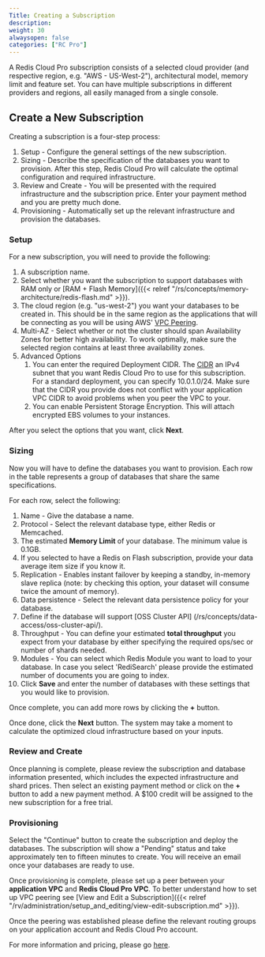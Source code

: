 ```yaml
---
Title: Creating a Subscription
description:
weight: 30
alwaysopen: false
categories: ["RC Pro"]
---
```

A Redis Cloud Pro subscription consists of a selected cloud
provider (and respective region, e.g. "AWS - US-West-2"), architectural
model, memory limit and feature set. You can have multiple subscriptions
in different providers and regions, all easily managed from a single
console.

## Create a New Subscription

Creating a subscription is a four-step process:

1. Setup - Configure the general settings of the new subscription.
2. Sizing - Describe the specification of the databases you want to
    provision. After this step, Redis Cloud Pro will calculate the optimal
    configuration and required infrastructure.
3. Review and Create - You will be presented with the required
    infrastructure and the subscription price. Enter your payment method
    and you are pretty much done.
4. Provisioning - Automatically set up the relevant infrastructure and
    provision the databases.

### Setup

For a new subscription, you will need to provide the following:

1. A subscription name.
1. Select whether you want the subscription to support databases with
    RAM only or [RAM + Flash Memory]({{< relref "/rs/concepts/memory-architecture/redis-flash.md" >}}).
1. The cloud region (e.g. "us-west-2") you want your databases to be
    created in. This should be in the same region as the applications
    that will be connecting as you will be using AWS' [VPC
    Peering](https://docs.aws.amazon.com/AmazonVPC/latest/PeeringGuide/Welcome.html).
1. Multi-AZ - Select whether or not the cluster should span
    Availability Zones for better high availability. To work optimally,
    make sure the selected region contains at least three availability
    zones.
1. Advanced Options
    1. You can enter the required Deployment CIDR.
    The [CIDR](https://en.wikipedia.org/wiki/Classless_Inter-Domain_Routing#CIDR_notation)
    an IPv4 subnet that you want Redis Cloud Pro to use for this subscription.
    For a standard deployment, you can specify 10.0.1.0/24. Make sure that the CIDR
    you provide does not conflict with your application VPC CIDR to avoid problems
    when you peer the VPC to your.
    1. You can enable Persistent Storage Encryption. This will attach
        encrypted EBS volumes to your instances.

After you select the options that you want, click **Next**.

### Sizing

Now you will have to define the databases you want to provision. Each
row in the table represents a group of databases that share the same
specifications.

For each row, select the following:

1. Name - Give the database a name.
1. Protocol - Select the relevant database type, either Redis or
    Memcached.
1. The estimated **Memory Limit** of your database. The minimum value
    is 0.1GB.
1. If you selected to have a Redis on Flash subscription,
    provide your data average item size if you know it.
1. Replication - Enables instant failover by keeping a standby,
    in-memory slave replica (note: by checking this option, your dataset
    will consume twice the amount of memory).
1. Data persistence - Select the relevant data persistence policy for
    your database.
1. Define if the database will support [OSS Cluster API] (/rs/concepts/data-access/oss-cluster-api/).
1. Throughput - You can define your estimated **total throughput** you
    expect from your database by either specifying the required ops/sec
    or number of shards needed.
1. Modules - You can select which Redis Module you want to load to
    your database. In case you select 'RediSearch' please provide the
    estimated number of documents you are going to index.
1. Click **Save** and enter the number of databases with these settings that you would
    like to provision.

Once complete, you can add more rows by clicking the **+** button.

Once done, click the **Next** button. The system may take a moment
to calculate the optimized cloud infrastructure based on your inputs.

### Review and Create

Once planning is complete, please review the subscription and database
information presented, which includes the expected infrastructure and shard prices. Then select an existing payment method or click on the **+** button to add a new payment method. A $100 credit will be assigned to the new subscription for a free trial.

### Provisioning

Select the "Continue" button to create the subscription and deploy the
databases. The subscription will show a "Pending" status and take
approximately ten to fifteen minutes to create. You will receive an
email once your databases are ready to use.

Once provisioning is complete, please set up a peer between your **application VPC** and **Redis Cloud Pro VPC**. To better understand how to set up VPC peering see [View and Edit a Subscription]({{< relref "/rv/administration/setup_and_editing/view-edit-subscription.md" >}}).

Once the peering was established please define the relevant routing
groups on your application account and Redis Cloud Pro account.

For more information and pricing, please go
[here](https://redislabs.com/redis-enterprise/pro/pricing/).

<!-- If you'd rather watch an overview of Redis Cloud Pro, watch the below
video: -->

<!-- This video is out of date
{{< youtube_start y3tvS2kCl5I 76 >}} -->
